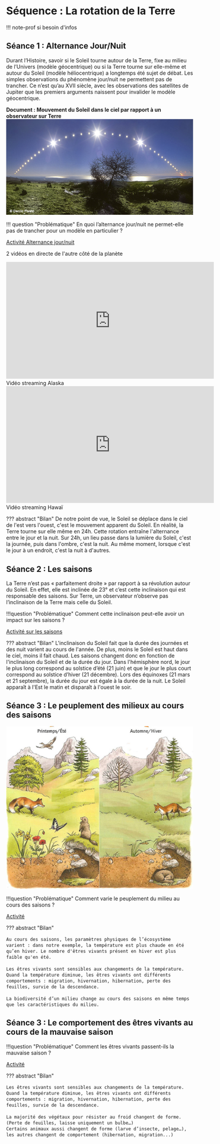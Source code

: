 # Séquence : La rotation de la Terre
!!! note-prof
    si besoin d'infos


## Séance 1 : Alternance Jour/Nuit

Durant l’Histoire, savoir si le Soleil tourne autour de la Terre, fixe au milieu de l’Univers (modèle géocentrique) ou si la Terre tourne sur elle-même et autour du Soleil (modèle héliocentrique) a longtemps été sujet de débat. Les simples observations du phénomène jour/nuit ne permettent pas de trancher. Ce n’est qu’au XVII siècle, avec les observations des satellites de Jupiter que les premiers arguments naissent pour invalider le modèle géocentrique. 

**Document : Mouvement du Soleil dans le ciel par rapport à un observateur sur Terre**
![[Vidéo TimeLapse](https://www.pbslearningmedia.org/resource/buac18-k2-sci-ess-sunposition/changing-position-of-the-sun-in-the-sky/)](Pictures/mvtSoleilCiel.png)


!!! question "Problématique"
    En quoi l’alternance jour/nuit ne permet-elle pas de trancher pour un modèle en particulier ?


[Activité Alternance jour/nuit](../JourNuit)

2 vidéos en directe de l'autre côté de la planète
<iframe width="560" height="315" src="https://www.youtube-nocookie.com/embed/hWbt2eVCEe8?si=fK99FagtwtzdCd5e" title="YouTube video player" frameborder="0" allow="accelerometer; autoplay; clipboard-write; encrypted-media; gyroscope; picture-in-picture; web-share" allowfullscreen></iframe>
Vidéo streaming Alaska


<iframe width="560" height="315" src="https://www.youtube-nocookie.com/embed/76rwjwc07DI?si=PsWVBlLWdmBW01e1" title="YouTube video player" frameborder="0" allow="accelerometer; autoplay; clipboard-write; encrypted-media; gyroscope; picture-in-picture; web-share" allowfullscreen></iframe>
Vidéo streaming Hawaï

??? abstract "Bilan"
    De notre point de vue, le Soleil se déplace dans le ciel de l'est vers l'ouest, c'est le mouvement apparent du Soleil.
    En réalité, la Terre tourne sur elle même en 24h.
    Cette rotation entraîne l'alternance entre le jour et la nuit.
    Sur 24h, un lieu passe dans la lumière du Soleil, c'est la journée, puis dans l'ombre, c'est la nuit.
    Au même moment, lorsque c'est le jour à un endroit, c'est la nuit à d'autres.






## Séance 2 : Les saisons

La Terre n’est pas « parfaitement droite » par rapport à sa révolution autour du Soleil. En effet, elle est inclinée de 23° et c’est cette inclinaison qui est responsable des saisons. Sur Terre, un observateur n’observe pas l’inclinaison de la Terre mais celle du Soleil. 

!!!question "Problématique"
    Comment cette inclinaison peut-elle avoir un impact sur les saisons ?


[Activité sur les saisons](../Saison)


??? abstract "Bilan"
    L'inclinaison du Soleil fait que la durée des journées et des nuit varient au cours de l'année. 
    De plus, moins le Soleil est haut dans le ciel, moins il fait chaud. 
    Les saisons changent donc en fonction de l'inclinaison du Soleil et de la durée du jour.
    Dans l'hémisphère nord, le jour le plus long correspond au solstice d’été (21 juin) et que le jour le plus court correspond au solstice d’hiver (21 décembre). Lors des équinoxes (21 mars et 21 septembre), la durée du jour est égale à la durée de la nuit.
    Le Soleil apparaît à l'Est le matin et disparaît à l'ouest le soir.




## Séance 3 : Le peuplement des milieux au cours des saisons
![](Pictures/peuplementSaisons.png)

!!!question "Problématique"
    Comment varie le peuplement du milieu au cours des saisons ?

[Activité ](../peulementSaisons)




??? abstract "Bilan"

    Au cours des saisons, les paramètres physiques de l’écosystème varient : dans notre exemple, la température est plus chaude en été qu’en hiver. Le nombre d'êtres vivants présent en hiver est plus faible qu'en été.
    
    Les êtres vivants sont sensibles aux changements de la température. Quand la température diminue, les êtres vivants ont différents comportements : migration, hivernation, hibernation, perte des feuilles, survie de la descendance.
    
    La biodiversité d’un milieu change au cours des saisons en même temps que les caractéristiques du milieu.

## Séance 3 : Le comportement des êtres vivants au cours de la mauvaise saison


!!!question "Problématique"
    Comment les êtres vivants passent-ils la mauvaise saison ?

[Activité ](../comportementSaisons)

??? abstract "Bilan"

    Les êtres vivants sont sensibles aux changements de la température. Quand la température diminue, les êtres vivants ont différents comportements : migration, hivernation, hibernation, perte des feuilles, survie de la descendance.

    La majorité des végétaux pour résister au froid changent de forme. (Perte de feuilles, laisse uniquement un bulbe…) 
    Certains animaux aussi changent de forme (larve d’insecte, pelage…), les autres changent de comportement (hibernation, migration...)